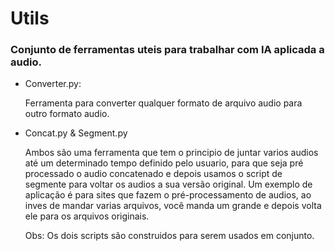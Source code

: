 # Utils

### Conjunto de ferramentas uteis para trabalhar com IA aplicada a audio.
- Converter.py:

  Ferramenta para converter qualquer formato de arquivo audio para outro formato audio.

- Concat.py & Segment.py

  Ambos são uma ferramenta que tem o principio de juntar varios audios até um determinado tempo definido pelo usuario, para que seja pré processado o audio concatenado e depois usamos o script de segmente para voltar os audios a sua versão original.
  Um exemplo de aplicação é para sites que fazem o pré-processamento de audios, ao inves de mandar varias arquivos, você manda um grande e depois volta ele para os arquivos originais.
  
  Obs: Os dois scripts são construidos para serem usados em conjunto.
